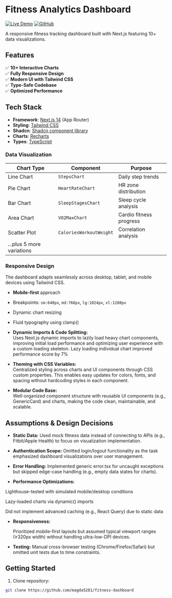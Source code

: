 # Fitness Analytics Dashboard

[![Live Demo](https://img.shields.io/badge/demo-vercel-blue)](https://fitness-dashboard-orpin.vercel.app/)
[![GitHub](https://img.shields.io/badge/source-github-black)](https://github.com/magda5281/fitness-dashboard)

A responsive fitness tracking dashboard built with Next.js featuring 10+ data visualizations.

## Features

✅ **10+ Interactive Charts**  
✅ **Fully Responsive Design**  
✅ **Modern UI with Tailwind CSS**  
✅ **Type-Safe Codebase**  
✅ **Optimized Performance**

## Tech Stack

- **Framework**: [Next.js 14](https://nextjs.org/) (App Router)
- **Styling**: [Tailwind CSS](https://tailwindcss.com/)
- **Shadcn**: [Shadcn component library](https://ui.shadcn.com/)
- **Charts**: [Recharts](https://recharts.org/)
- **Types**: [TypeScript](https://www.typescriptlang.org/)

### Data Visualization

| Chart Type                | Component               | Purpose                 |
| ------------------------- | ----------------------- | ----------------------- |
| Line Chart                | `StepsChart`            | Daily step trends       |
| Pie Chart                 | `HeartRateChart`        | HR zone distribution    |
| Bar Chart                 | `SleepStagesChart`      | Sleep cycle analysis    |
| Area Chart                | `VO2MaxChart`           | Cardio fitness progress |
| Scatter Plot              | `CaloriesWorkoutWeight` | Correlation analysis    |
| ...plus 5 more variations |                         |                         |

### Responsive Design

The dashboard adapts seamlessly across desktop, tablet, and mobile devices using Tailwind CSS.

- **Mobile-first** approach
- Breakpoints: `sm:640px`, `md:768px`, `lg:1024px`, `xl:1280px`
- Dynamic chart resizing
- Fluid typography using clamp()

- **Dynamic Imports & Code Splitting:**  
  Uses Next.js dynamic imports to lazily load heavy chart components, improving initial load performance and optimizing user experience with a custom loading skeleton.
  Lazy loading individual chart improved performance score by 7%

- **Theming with CSS Variables:**  
  Centralized styling across charts and UI components through CSS custom properties. This enables easy updates for colors, fonts, and spacing without hardcoding styles in each component.

- **Modular Code Base:**  
   Well-organized component structure with reusable UI components (e.g., GenericCard) and charts, making the code clean, maintainable, and scalable.

## Assumptions & Design Decisions

- **Static Data:**
  Used mock fitness data instead of connecting to APIs (e.g., Fitbit/Apple Health) to focus on visualization implementation.

- **Authentication Scope:**
  Omitted login/logout functionality as the task emphasized dashboard visualizations over user management.

- **Error Handling:**
  Implemented generic error.tsx for uncaught exceptions but skipped edge-case handling (e.g., empty data states for charts).

- **Performance Optimizations:**

Lighthouse-tested with simulated mobile/desktop conditions

Lazy-loaded charts via dynamic() imports

Did not implement advanced caching (e.g., React Query) due to static data

- **Responsiveness:**

  Prioritized mobile-first layouts but assumed typical viewport ranges (≥320px width) without handling ultra-low-DPI devices.

- **Testing:**
  Manual cross-browser testing (Chrome/Firefox/Safari) but omitted unit tests due to time constraints.

## Getting Started

1. Clone repository:

```bash
git clone https://github.com/magda5281/fitness-dashboard


```
